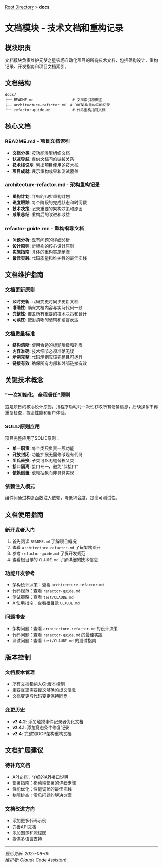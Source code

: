 [Root Directory](../CLAUDE.md) > **docs**

# 文档模块 - 技术文档和重构记录

## 模块职责

文档模块负责维护元梦之星农场自动化项目的所有技术文档，包括架构设计、重构记录、开发指南和项目文档索引。

## 文档结构

```
docs/
├── README.md                  # 文档索引和概述
├── architecture-refactor.md  # OOP架构重构详细记录
└── refactor-guide.md          # 代码重构指导文档
```

## 核心文档

### README.md - 项目文档索引
- **文档分类**: 按功能类型组织文档
- **快速导航**: 提供文档间的链接关系
- **技术栈说明**: 列出项目使用的技术栈
- **项目成就**: 展示重构成果和测试覆盖

### architecture-refactor.md - 架构重构记录
- **重构计划**: 详细的18步重构计划
- **进度跟踪**: 每个阶段的完成状态和时间戳
- **技术决策**: 记录重要的架构决策和原因
- **成果总结**: 重构后的改进和收益

### refactor-guide.md - 重构指导文档
- **问题分析**: 现有问题的详细分析
- **设计原则**: 新架构的核心设计原则
- **实施指南**: 具体的重构实施步骤
- **最佳实践**: 代码质量和维护性的最佳实践

## 文档维护指南

### 文档更新原则
- **及时更新**: 代码变更时同步更新文档
- **准确性**: 确保文档内容与实际代码一致
- **完整性**: 覆盖所有重要的技术决策和设计
- **可读性**: 使用清晰的结构和语言表达

### 文档质量标准
- **结构清晰**: 使用合适的标题层级和列表
- **内容准确**: 技术细节必须准确无误
- **示例完整**: 代码示例应该完整且可运行
- **链接有效**: 确保所有内部和外部链接有效

## 关键技术概念

### "一次初始化，全程信任"原则
这是项目的核心设计原则，指程序启动时一次性获取所有设备信息，后续操作不再重复检查，提高性能和用户体验。

### SOLID原则应用
项目完整应用了SOLID原则：
- **单一职责**: 每个类只负责一项功能
- **开放封闭**: 功能扩展无需修改现有代码
- **里氏替换**: 子类可以无缝替换父类
- **接口隔离**: 接口专一，避免"胖接口"
- **依赖倒置**: 依赖抽象而非具体实现

### 依赖注入模式
组件间通过构造函数注入依赖，降低耦合度，提高可测试性。

## 文档使用指南

### 新开发者入门
1. 首先阅读 `README.md` 了解项目概况
2. 查看 `architecture-refactor.md` 了解架构设计
3. 参考 `refactor-guide.md` 了解开发规范
4. 查看根目录的 `CLAUDE.md` 了解详细的技术信息

### 功能开发参考
- 架构设计决策：查看 `architecture-refactor.md`
- 代码规范：查看 `refactor-guide.md`
- 测试策略：查看 `test/CLAUDE.md`
- AI使用指南：查看根目录 `CLAUDE.md`

### 问题排查
- 架构问题：查看 `architecture-refactor.md` 的设计决策
- 代码问题：查看 `refactor-guide.md` 的最佳实践
- 测试问题：查看 `test/CLAUDE.md` 的测试指南

## 版本控制

### 文档版本管理
- 所有文档都纳入Git版本控制
- 重要变更需要提交明确的提交信息
- 文档变更与代码变更保持同步

### 变更历史
- **v2.4.2**: 添加触摸事件记录器优化文档
- **v2.4.1**: 添加竞态条件修复记录
- **v2.4**: 完整的OOP架构重构文档

## 文档扩展建议

### 待补充文档
- API文档：详细的API接口说明
- 部署指南：移动端部署的详细步骤
- 性能优化：性能调优的最佳实践
- 故障排查：常见问题的解决方案

### 文档改进方向
- 添加更多代码示例
- 完善API文档
- 添加图示和流程图
- 提供多语言支持

---

*最后更新: 2025-09-09*  
*维护者: Claude Code Assistant*